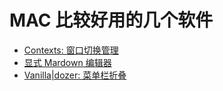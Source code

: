 MAC 比较好用的几个软件
====
- [Contexts: 窗口切换管理](https://contexts.co/)
- [显式 Mardown 编辑器](https://www.typora.io/)
- [Vanilla|dozer: 菜单栏折叠](https://matthewpalmer.net/vanilla/)
